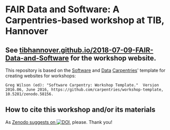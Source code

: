 # FAIR Data and Software: A Carpentries-based workshop at TIB, Hannover

## See [tibhannover.github.io/2018-07-09-FAIR-Data-and-Software](https://tibhannover.github.io/2018-07-09-FAIR-Data-and-Software/) for the workshop website.

This repository is based on the [Software](https://software-carpentry.org)
and [Data](https://datacarpentry.org) [Carpentries](https://carpentries.org/)'
template for creating websites for workshops:

```
Greg Wilson (ed): "Software Carpentry: Workshop Template."  Version
2016.06, June 2016, https://github.com/carpentries/workshop-template,
10.5281/zenodo.58156.
```

## How to cite this workshop and/or its materials

As [Zenodo suggests on ![DOI](https://zenodo.org/badge/DOI/10.5281/zenodo.3707744.svg)](https://zenodo.org/record/3707744#invenio-csl), please. Thank you!

